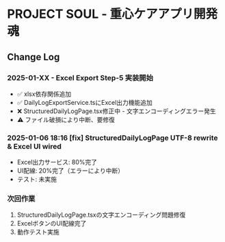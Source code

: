 # PROJECT SOUL - 重心ケアアプリ開発魂

## Change Log

### 2025-01-XX - Excel Export Step-5 実装開始
- ✅ xlsx依存関係追加
- ✅ DailyLogExportService.tsにExcel出力機能追加
- ❌ StructuredDailyLogPage.tsx修正中 - 文字エンコーディングエラー発生
- ⚠️ ファイル破損により中断、要修復

### 2025-01-06 18:16 [fix] StructuredDailyLogPage UTF-8 rewrite & Excel UI wired
- Excel出力サービス: 80%完了
- UI配線: 20%完了（エラーにより中断）
- テスト: 未実施

### 次回作業
1. StructuredDailyLogPage.tsxの文字エンコーディング問題修復
2. ExcelボタンのUI配線完了
3. 動作テスト実施
